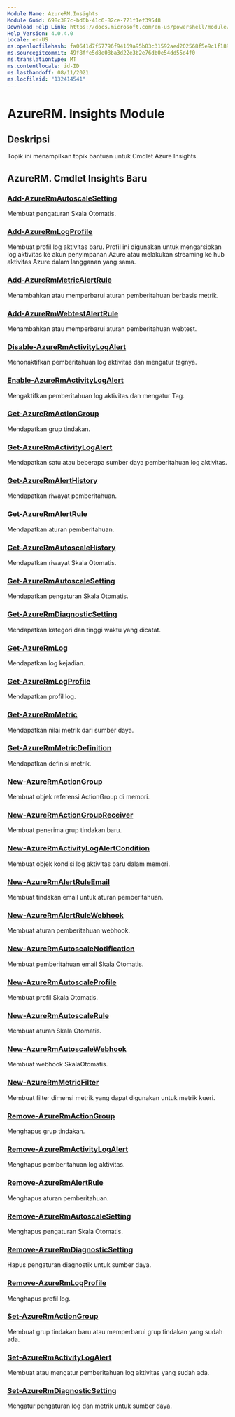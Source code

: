 ```yaml
---
Module Name: AzureRM.Insights
Module Guid: 698c387c-bd6b-41c6-82ce-721f1ef39548
Download Help Link: https://docs.microsoft.com/en-us/powershell/module/azurerm.insights
Help Version: 4.0.4.0
Locale: en-US
ms.openlocfilehash: fa0641d7f57796f94169a95b83c31592aed202568f5e9c1f189c5fdfbf74e214
ms.sourcegitcommit: 49f8ffe5d8e08ba3d22e3b2e76db0e54dd55d4f0
ms.translationtype: MT
ms.contentlocale: id-ID
ms.lasthandoff: 08/11/2021
ms.locfileid: "132414541"
---
```

# AzureRM. Insights Module
## Deskripsi
Topik ini menampilkan topik bantuan untuk Cmdlet Azure Insights.

## AzureRM. Cmdlet Insights Baru
### [Add-AzureRmAutoscaleSetting](Add-AzureRmAutoscaleSetting.md)
Membuat pengaturan Skala Otomatis.

### [Add-AzureRmLogProfile](Add-AzureRmLogProfile.md)
Membuat profil log aktivitas baru. Profil ini digunakan untuk mengarsipkan log aktivitas ke akun penyimpanan Azure atau melakukan streaming ke hub aktivitas Azure dalam langganan yang sama. 

### [Add-AzureRmMetricAlertRule](Add-AzureRmMetricAlertRule.md)
Menambahkan atau memperbarui aturan pemberitahuan berbasis metrik.

### [Add-AzureRmWebtestAlertRule](Add-AzureRmWebtestAlertRule.md)
Menambahkan atau memperbarui aturan pemberitahuan webtest.

### [Disable-AzureRmActivityLogAlert](Disable-AzureRmActivityLogAlert.md)
Menonaktifkan pemberitahuan log aktivitas dan mengatur tagnya.

### [Enable-AzureRmActivityLogAlert](Enable-AzureRmActivityLogAlert.md)
Mengaktifkan pemberitahuan log aktivitas dan mengatur Tag.

### [Get-AzureRmActionGroup](Get-AzureRmActionGroup.md)
Mendapatkan grup tindakan.

### [Get-AzureRmActivityLogAlert](Get-AzureRmActivityLogAlert.md)
Mendapatkan satu atau beberapa sumber daya pemberitahuan log aktivitas.

### [Get-AzureRmAlertHistory](Get-AzureRmAlertHistory.md)
Mendapatkan riwayat pemberitahuan.

### [Get-AzureRmAlertRule](Get-AzureRmAlertRule.md)
Mendapatkan aturan pemberitahuan.

### [Get-AzureRmAutoscaleHistory](Get-AzureRmAutoscaleHistory.md)
Mendapatkan riwayat Skala Otomatis.

### [Get-AzureRmAutoscaleSetting](Get-AzureRmAutoscaleSetting.md)
Mendapatkan pengaturan Skala Otomatis.

### [Get-AzureRmDiagnosticSetting](Get-AzureRmDiagnosticSetting.md)
Mendapatkan kategori dan tinggi waktu yang dicatat.

### [Get-AzureRmLog](Get-AzureRmLog.md)
Mendapatkan log kejadian.

### [Get-AzureRmLogProfile](Get-AzureRmLogProfile.md)
Mendapatkan profil log.

### [Get-AzureRmMetric](Get-AzureRmMetric.md)
Mendapatkan nilai metrik dari sumber daya.

### [Get-AzureRmMetricDefinition](Get-AzureRmMetricDefinition.md)
Mendapatkan definisi metrik.

### [New-AzureRmActionGroup](New-AzureRmActionGroup.md)
Membuat objek referensi ActionGroup di memori.

### [New-AzureRmActionGroupReceiver](New-AzureRmActionGroupReceiver.md)
Membuat penerima grup tindakan baru.

### [New-AzureRmActivityLogAlertCondition](New-AzureRmActivityLogAlertCondition.md)
Membuat objek kondisi log aktivitas baru dalam memori.

### [New-AzureRmAlertRuleEmail](New-AzureRmAlertRuleEmail.md)
Membuat tindakan email untuk aturan pemberitahuan.

### [New-AzureRmAlertRuleWebhook](New-AzureRmAlertRuleWebhook.md)
Membuat aturan pemberitahuan webhook.

### [New-AzureRmAutoscaleNotification](New-AzureRmAutoscaleNotification.md)
Membuat pemberitahuan email Skala Otomatis.

### [New-AzureRmAutoscaleProfile](New-AzureRmAutoscaleProfile.md)
Membuat profil Skala Otomatis.

### [New-AzureRmAutoscaleRule](New-AzureRmAutoscaleRule.md)
Membuat aturan Skala Otomatis.

### [New-AzureRmAutoscaleWebhook](New-AzureRmAutoscaleWebhook.md)
Membuat webhook SkalaOtomatis.

### [New-AzureRmMetricFilter](New-AzureRmMetricFilter.md)
Membuat filter dimensi metrik yang dapat digunakan untuk metrik kueri.

### [Remove-AzureRmActionGroup](Remove-AzureRmActionGroup.md)
Menghapus grup tindakan.

### [Remove-AzureRmActivityLogAlert](Remove-AzureRmActivityLogAlert.md)
Menghapus pemberitahuan log aktivitas.

### [Remove-AzureRmAlertRule](Remove-AzureRmAlertRule.md)
Menghapus aturan pemberitahuan.

### [Remove-AzureRmAutoscaleSetting](Remove-AzureRmAutoscaleSetting.md)
Menghapus pengaturan Skala Otomatis.

### [Remove-AzureRmDiagnosticSetting](Remove-AzureRmDiagnosticSetting.md)
Hapus pengaturan diagnostik untuk sumber daya.

### [Remove-AzureRmLogProfile](Remove-AzureRmLogProfile.md)
Menghapus profil log.

### [Set-AzureRmActionGroup](Set-AzureRmActionGroup.md)
Membuat grup tindakan baru atau memperbarui grup tindakan yang sudah ada.

### [Set-AzureRmActivityLogAlert](Set-AzureRmActivityLogAlert.md)
Membuat atau mengatur pemberitahuan log aktivitas yang sudah ada.

### [Set-AzureRmDiagnosticSetting](Set-AzureRmDiagnosticSetting.md)
Mengatur pengaturan log dan metrik untuk sumber daya.

